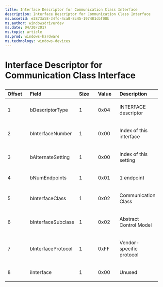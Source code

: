 ```yaml
---
title: Interface Descriptor for Communication Class Interface
description: Interface Descriptor for Communication Class Interface
ms.assetid: e3873a58-34fc-4ca0-8c45-197401cbf08b
ms.author: windowsdriverdev
ms.date: 04/20/2017
ms.topic: article
ms.prod: windows-hardware
ms.technology: windows-devices
---
```


# Interface Descriptor for Communication Class Interface


## <a href="" id="ddk-interface-descriptor-for-communication-class-interface-ng"></a>


<table>
<colgroup>
<col width="20%" />
<col width="20%" />
<col width="20%" />
<col width="20%" />
<col width="20%" />
</colgroup>
<thead>
<tr class="header">
<th align="left">Offset</th>
<th align="left">Field</th>
<th align="left">Size</th>
<th align="left">Value</th>
<th align="left">Description</th>
</tr>
</thead>
<tbody>
<tr class="odd">
<td align="left"><p>1</p></td>
<td align="left"><p>bDescriptorType</p></td>
<td align="left"><p>1</p></td>
<td align="left"><p>0x04</p></td>
<td align="left"><p>INTERFACE descriptor</p></td>
</tr>
<tr class="even">
<td align="left"><p>2</p></td>
<td align="left"><p>bInterfaceNumber</p></td>
<td align="left"><p>1</p></td>
<td align="left"><p>0x00</p></td>
<td align="left"><p>Index of this interface</p></td>
</tr>
<tr class="odd">
<td align="left"><p>3</p></td>
<td align="left"><p>bAlternateSetting</p></td>
<td align="left"><p>1</p></td>
<td align="left"><p>0x00</p></td>
<td align="left"><p>Index of this setting</p></td>
</tr>
<tr class="even">
<td align="left"><p>4</p></td>
<td align="left"><p>bNumEndpoints</p></td>
<td align="left"><p>1</p></td>
<td align="left"><p>0x01</p></td>
<td align="left"><p>1 endpoint</p></td>
</tr>
<tr class="odd">
<td align="left"><p>5</p></td>
<td align="left"><p>bInterfaceClass</p></td>
<td align="left"><p>1</p></td>
<td align="left"><p>0x02</p></td>
<td align="left"><p>Communication Class</p></td>
</tr>
<tr class="even">
<td align="left"><p>6</p></td>
<td align="left"><p>bInterfaceSubclass</p></td>
<td align="left"><p>1</p></td>
<td align="left"><p>0x02</p></td>
<td align="left"><p>Abstract Control Model</p></td>
</tr>
<tr class="odd">
<td align="left"><p>7</p></td>
<td align="left"><p>bInterfaceProtocol</p></td>
<td align="left"><p>1</p></td>
<td align="left"><p>0xFF</p></td>
<td align="left"><p>Vendor-specific protocol</p></td>
</tr>
<tr class="even">
<td align="left"><p>8</p></td>
<td align="left"><p>iInterface</p></td>
<td align="left"><p>1</p></td>
<td align="left"><p>0x00</p></td>
<td align="left"><p>Unused</p></td>
</tr>
</tbody>
</table>

 

 

 





